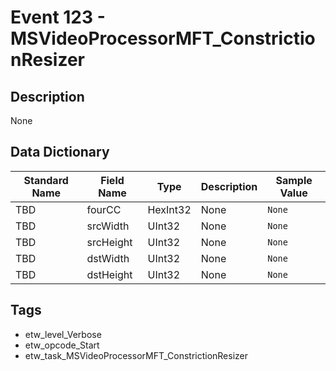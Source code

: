 # Event 123 - MSVideoProcessorMFT_ConstrictionResizer

## Description
None

## Data Dictionary
|Standard Name|Field Name|Type|Description|Sample Value|
|---|---|---|---|---|
|TBD|fourCC|HexInt32|None|`None`|
|TBD|srcWidth|UInt32|None|`None`|
|TBD|srcHeight|UInt32|None|`None`|
|TBD|dstWidth|UInt32|None|`None`|
|TBD|dstHeight|UInt32|None|`None`|

## Tags
* etw_level_Verbose
* etw_opcode_Start
* etw_task_MSVideoProcessorMFT_ConstrictionResizer